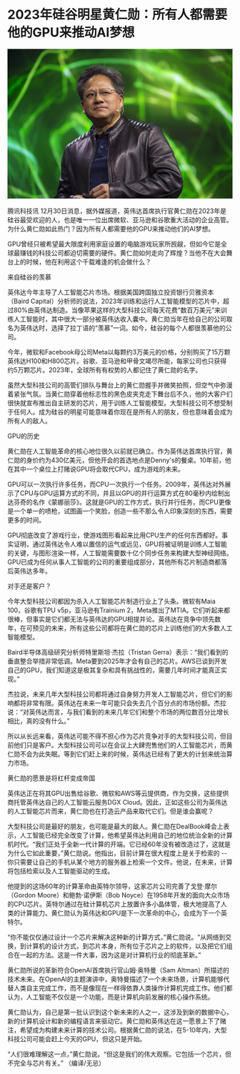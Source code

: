 # 2023年硅谷明星黄仁勋：所有人都需要他的GPU来推动AI梦想

![de2b4aad250f328bdccefb827e60e928.jpg](https://raw.githubusercontent.com/qqhsx/qqnews_image/main/2023/12/30/2023年硅谷明星黄仁勋：所有人都需要他的GPU来推动AI梦想/de2b4aad250f328bdccefb827e60e928.jpg)

腾讯科技讯
12月30日消息，据外媒报道，英伟达首席执行官黄仁勋在2023年是硅谷最受欢迎的人，也是唯一一位出席微软、亚马逊和谷歌重大活动的企业高管。为什么黄仁勋如此热门？因为所有人都需要他的GPU来推动他们的AI梦想。

GPU曾经只被希望最大限度利用家庭设置的电脑游戏玩家所觊觎，但如今它是全球最赚钱的科技公司都迫切需要的硬件。黄仁勋如何走向了辉煌？当他不在大会舞台上的时候，他在利用这个千载难逢的机会做什么？

来自硅谷的羡慕

英伟达今年主导了人工智能芯片市场。根据美国跨国独立投资银行贝雅资本（Baird
Capital）分析师的说法，2023年训练和运行人工智能模型的芯片中，超过80%由英伟达制造。当像苹果这样的大型科技公司每天花费“数百万美元”来训练人工智能时，其中很大一部分被英伟达收入囊中。黄仁勋当年在给自己的公司取名为英伟达时，选择了拉丁语的“羡慕”一词。如今，硅谷的每个人都很羡慕他的公司。

今年，微软和Facebook母公司Meta以每颗约3万美元的价格，分别购买了15万颗英伟达H100和H800芯片。谷歌、亚马逊和甲骨文竭尽所能，每家公司也只获得约5万颗芯片。2023年，全球所有有权势的人都记住了黄仁勋的名字。

虽然大型科技公司的高管们排队与舞台上的黄仁勋握手并微笑拍照，但空气中弥漫着紧张气氛。当黄仁勋穿着他标志性的黑色皮夹克走下舞台后不久，他的大客户们很快就宣布推出自主研发的芯片，用于训练人工智能模型。大型科技公司不想受制于任何人。成为硅谷的明星可能意味着你现在是所有人的朋友，但也意味着会成为所有人的敌人。

GPU的历史

黄仁勋在人工智能革命的核心地位很久以前就已确立。作为英伟达首席执行官，黄仁勋的身价约为430亿美元，但他开会的首选地点是Denny's的餐桌。10年前，他在其中一个桌位上打赌说GPU将会取代CPU，成为游戏的未来。

GPU可以一次执行许多任务，而CPU一次执行一个任务。2009年，英伟达对外展示了CPU与GPU运算方式的不同，并且以GPU的并行运算方式在80毫秒内绘制出达芬奇的名作《蒙娜丽莎》。这就是GPU的工作方式，执行并行任务，而CPU更像是一个单一的喷枪，试图画一个笑脸，创造一些不那么令人印象深刻的东西，需要更多的时间。

GPU彻底改变了游戏行业，使游戏图形看起来比用CPU生产的任何东西都好。事实证明，通过英伟达令人难以置信的运气或远见，GPU将被证明是训练人工智能的关键，与图形渲染一样，人工智能需要数十亿个同步任务来构建大型神经网络。GPU已成为任何从事人工智能的公司的重要组成部分，其他所有芯片制造商都落后英伟达多年。

对手还是客户？

今年大型科技公司都因为杀入人工智能芯片制造行业上了头条。微软有Maia 100，谷歌有TPU v5p，亚马逊有Trainium
2，Meta推出了MTIA。它们听起来都很棒，但事实是它们都无法与英伟达的GPU相提并论。英伟达在竞争中领先数年，在可预见的未来，所有这些公司都将在黄仁勋的芯片上训练他们的大多数人工智能模型。

Baird半导体高级研究分析师特里斯坦·杰拉（Tristan
Gerra）表示：“我们看到的垂直整合举措非常低调。Meta要到2025年才会有自己的芯片。AWS已谈到开发自己的GPU，我们知道这是极其复杂和具有挑战性的，需要几年时间才能真正实现。”

杰拉说，未来几年大型科技公司都将通过自身努力开发人工智能芯片，但它们的影响都将非常有限。英伟达在未来一年可能只会失去几个百分点的市场份额。杰拉说：“对英伟达而言，与我们看到的未来几年它们和整个市场的两位数百分比增长相比，真的没有什么。”

所以从长远来看，英伟达可能不得不担心作为芯片竞争对手的大型科技公司，但目前他们只是客户。大型科技公司可以在会议上大肆兜售他们的人工智能芯片，而黄仁勋不会为此失眠。等到它们赶上来的时候，英伟达已经有了更大的计划来统治算力市场。

黄仁勋的愿景是将杠杆变成帝国

英伟达正在将其GPU出售给谷歌、微软和AWS等云提供商，作为交换，这些提供商托管英伟达自己的人工智能云服务DGX
Cloud。因此，正如这些公司为英伟达的人工智能芯片而来，黄仁勋也在打造云产品来取代它们。但是谁会赢呢？

大型科技公司是最好的朋友，也可能是最大的敌人。黄仁勋在DealBook峰会上表示，人工智能已经完全改变了计算，他希望英伟达利用自己的地位统治全新的计算机时代。“我们正处于全新一代计算的开端。它已经60年没有被改造过了，这就是为什么它如此重要，”黄仁勋说。他指出，目前计算在很大程度上是关于检索的
--你只需要让自己的手机从某个地方的服务器上检索一个文件。他说，在未来，计算将包括检索以及人工智能驱动的生成。

他提到的这场60年的计算革命由英特尔领导，这家芯片公司完善了戈登·摩尔（Gordon Moore）和鲍勃·诺伊斯（Bob
Noyce）在1958年开发的面向大众市场的CPU芯片。英特尔通过在硅计算机芯片上放置许多小晶体管，极大地提高了人类的计算能力。黄仁勋认为英伟达和GPU是下一次革命的中心，会成为下一个英特尔。

“你不能仅仅通过设计一个芯片来解决这种新的计算方式，”黄仁勋说。“从网络到交换，到计算机的设计方式，到芯片本身，所有位于芯片之上的软件，以及把它们组合在一起的方法。这是一件大事，因为这是对计算机行业的彻底革新。”

黄仁勋所说的革新符合OpenAI首席执行官山姆·奥特曼（Sam
Altman）所描述的技术未来。在OpenAI的主题演讲中，奥特曼描述了一个未来场景，计算机能够代替人类自主完成工作，而不是像现在一样得依靠人类操作计算机完成工作。他们都认为，人工智能不仅仅是一个功能，而是计算机向前发展的核心操作系统。

黄仁勋认为，自己是第一批认识到这个新未来的人之一，这涉及到新的数据中心，新的计算机设计和新的编程语言来驱动它。黄仁勋和英伟达在这一愿景上下了赌注，希望成为构建未来计算的技术公司。根据黄仁勋的说法，在5-10年内，大型科技公司可能会赶上今天的GPU，但这只是开始。

“人们很难理解这一点，”黄仁勋说。“但这是我们的伟大观察。它包括一个芯片，但不完全与芯片有关。” （编译/无忌）

